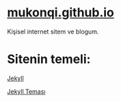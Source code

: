 # [mukonqi.github.io](https://mukonqi.github.io)
Kişisel internet sitem ve blogum.

# Sitenin temeli:
[Jekyll](https://jekyllrb.com)

[Jekyll Teması](https://github.com/Afacanc38/afacanc38.github.io)
